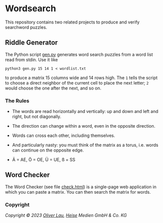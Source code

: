 # Wordsearch

This repository contains two related projects to produce and verify searchword puzzles.

## Riddle Generator

The Python script [gen.py](https://github.com/607011/wordsearch/blob/main/gen.py) generates word search puzzles from a word list read from stdin. Use it like

```
python3 gen.py 15 14 1 < wordlist.txt
```

to produce a matrix 15 columns wide and 14 rows high. The `1` tells the script to choose a direct neighbor of the current cell to place the next letter; `2` would choose the one after the next, and so on.

### The Rules

- The words are read horizontally and vertically: up and down and left and right, but not diagonally.

- The direction can change within a word, even in the opposite direction.

- Words can cross each other, including themselves.

- And particularly nasty: you must think of the matrix as a torus, i.e. words can continue on the opposite edge.

- Ä = AE, Ö = OE, Ü = UE, ß = SS

## Word Checker

The Word Checker (see file [check.html](https://github.com/607011/wordsearch/blob/main/check.html)) is a single-page web application in which you can paste a matrix. You can then search the matrix for words.



### Copyright

_Copyright ©️ 2023 [Oliver Lau](mailto:ola@ct.de), [Heise](https://www.heise.de/) Medien GmbH & Co. KG_
